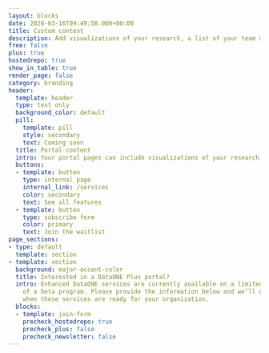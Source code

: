 ```yaml
---
layout: blocks
date: 2020-03-16T09:49:58.000+00:00
title: Custom content
description: Add visualizations of your research, a list of your team members, or any other custom content
free: false
plus: true
hostedrepo: true
show_in_table: true
render_page: false
category: branding
header:
  template: header
  type: text only
  background_color: default
  pill:
    template: pill
    style: secondary
    text: Coming soon
  title: Portal content
  intro: Your portal pages can include visualizations of your research, a list of your team members, or any other custom content
  buttons:
  - template: button
    type: internal page
    internal_link: /services
    color: secondary
    text: See all features
  - template: button
    type: subscribe form
    color: primary
    text: Join the waitlist
page_sections:
- type: default
  template: section
- template: section
  background: major-accent-color
  title: Interested in a DataONE Plus portal?
  intro: Enhanced DataONE services are currently available on a limited basis as part
    of a beta program. Please provide the information below and we’ll get in touch
    when these services are ready for your organization.
  blocks:
  - template: join-form
    precheck_hostedrepo: true
    precheck_plus: false
    precheck_newsletter: false
---
```

